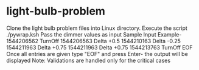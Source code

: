 # light-bulb-problem
Clone the light bulb problem files into Linux directory.
Execute the script ./pywrap.ksh
Pass the dimmer values as input 
Sample Input Example-
1544206562	TurnOff
1544206563	Delta +0.5
1544210163	Delta -0.25
1544211963	Delta +0.75
1544211963	Delta +0.75
1544213763	TurnOff
EOF
Once all entries are given type "EOF" and press Enter- the output will be displayed
Note: Validations are handled only for the critical cases
